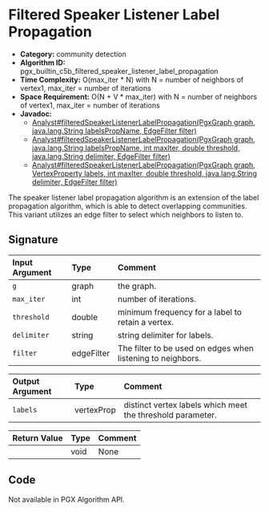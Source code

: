 # Filtered Speaker Listener Label Propagation

- **Category:** community detection
- **Algorithm ID:** pgx_builtin_c5b_filtered_speaker_listener_label_propagation
- **Time Complexity:** O(max_iter * N) with N = number of neighbors of vertex1, max_iter = number of iterations
- **Space Requirement:** O(N + V * max_iter) with N = number of neighbors of vertex1, max_iter = number of iterations
- **Javadoc:**
  - [Analyst#filteredSpeakerListenerLabelPropagation​(PgxGraph graph, java.lang.String labelsPropName, EdgeFilter filter)](https://docs.oracle.com/en/database/oracle/property-graph/24.4/spgjv/oracle/pgx/api/Analyst.html#filteredSpeakerListenerLabelPropagation_oracle_pgx_api_PgxGraph_java_lang_String_oracle_pgx_api_filter_EdgeFilter_)
  - [Analyst#filteredSpeakerListenerLabelPropagation​(PgxGraph graph, java.lang.String labelsPropName, int maxIter, double threshold, java.lang.String delimiter, EdgeFilter filter)](https://docs.oracle.com/en/database/oracle/property-graph/24.4/spgjv/oracle/pgx/api/Analyst.html#filteredSpeakerListenerLabelPropagation_oracle_pgx_api_PgxGraph_java_lang_String_int_double_java_lang_String_oracle_pgx_api_filter_EdgeFilter_)
  - [Analyst#filteredSpeakerListenerLabelPropagation(PgxGraph graph, VertexProperty labels, int maxIter, double threshold, java.lang.String delimiter, EdgeFilter filter)](https://docs.oracle.com/en/database/oracle/property-graph/24.4/spgjv/oracle/pgx/api/Analyst.html#filteredSpeakerListenerLabelPropagationAsync_oracle_pgx_api_PgxGraph_java_lang_String_int_double_java_lang_String_oracle_pgx_api_filter_EdgeFilter_)

The speaker listener label propagation algorithm is an extension of the label propagation algorithm, which is able to detect overlapping communities. This variant utilizes an edge filter to select which neighbors to listen to.

## Signature

| Input Argument | Type | Comment |
| :--- | :--- | :--- |
| `g` | graph | the graph. |
| `max_iter` | int | number of iterations. |
| `threshold` | double | minimum frequency for a label to retain a vertex. |
| `delimiter` | string | string delimiter for labels. |
| `filter` | edgeFilter | The filter to be used on edges when listening to neighbors. |

| Output Argument | Type | Comment |
| :--- | :--- | :--- |
| `labels` | vertexProp<string> | distinct vertex labels which meet the threshold parameter. |

| Return Value | Type | Comment |
| :--- | :--- | :--- |
| | void | None |

## Code

Not available in PGX Algorithm API.
